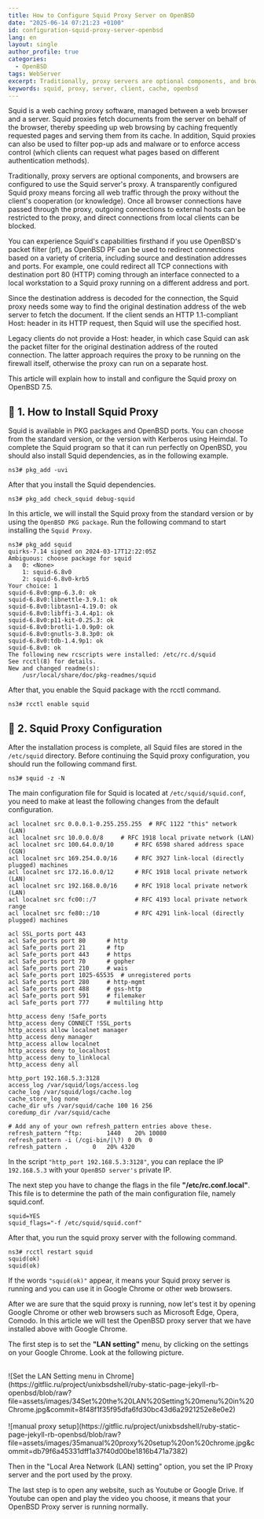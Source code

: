 ```yaml
---
title: How to Configure Squid Proxy Server on OpenBSD
date: "2025-06-14 07:21:23 +0100"
id: configuration-squid-proxy-server-openbsd
lang: en
layout: single
author_profile: true
categories:
  - OpenBSD
tags: WebServer
excerpt: Traditionally, proxy servers are optional components, and browsers are configured to use the Squid server's proxy. A transparently configured Squid proxy means forcing all web traffic through the proxy without the client's cooperation (or knowledge)
keywords: squid, proxy, server, client, cache, openbsd
---
```


Squid is a web caching proxy software, managed between a web browser and a server. Squid proxies fetch documents from the server on behalf of the browser, thereby speeding up web browsing by caching frequently requested pages and serving them from its cache. In addition, Squid proxies can also be used to filter pop-up ads and malware or to enforce access control (which clients can request what pages based on different authentication methods).

Traditionally, proxy servers are optional components, and browsers are configured to use the Squid server's proxy. A transparently configured Squid proxy means forcing all web traffic through the proxy without the client's cooperation (or knowledge). Once all browser connections have passed through the proxy, outgoing connections to external hosts can be restricted to the proxy, and direct connections from local clients can be blocked.

You can experience Squid's capabilities firsthand if you use OpenBSD's packet filter (pf), as OpenBSD PF can be used to redirect connections based on a variety of criteria, including source and destination addresses and ports. For example, one could redirect all TCP connections with destination port 80 (HTTP) coming through an interface connected to a local workstation to a Squid proxy running on a different address and port.

Since the destination address is decoded for the connection, the Squid proxy needs some way to find the original destination address of the web server to fetch the document. If the client sends an HTTP 1.1-compliant Host: header in its HTTP request, then Squid will use the specified host.

Legacy clients do not provide a Host: header, in which case Squid can ask the packet filter for the original destination address of the routed connection. The latter approach requires the proxy to be running on the firewall itself, otherwise the proxy can run on a separate host.

This article will explain how to install and configure the Squid proxy on OpenBSD 7.5.
   


## 📓 1. How to Install Squid Proxy
Squid is available in PKG packages and OpenBSD ports. You can choose from the standard version, or the version with Kerberos using Heimdal. To complete the Squid program so that it can run perfectly on OpenBSD, you should also install Squid dependencies, as in the following example.

```console
ns3# pkg_add -uvi
```
After that you install the Squid dependencies.

```console
ns3# pkg_add check_squid debug-squid
```
In this article, we will install the Squid proxy from the standard version or by using the `OpenBSD PKG package`. Run the following command to start installing the `Squid Proxy`.

```console
ns3# pkg_add squid
quirks-7.14 signed on 2024-03-17T12:22:05Z
Ambiguous: choose package for squid
a	0: <None>
	1: squid-6.8v0
	2: squid-6.8v0-krb5
Your choice: 1
squid-6.8v0:gmp-6.3.0: ok
squid-6.8v0:libnettle-3.9.1: ok
squid-6.8v0:libtasn1-4.19.0: ok
squid-6.8v0:libffi-3.4.4p1: ok
squid-6.8v0:p11-kit-0.25.3: ok
squid-6.8v0:brotli-1.0.9p0: ok
squid-6.8v0:gnutls-3.8.3p0: ok
squid-6.8v0:tdb-1.4.9p1: ok
squid-6.8v0: ok
The following new rcscripts were installed: /etc/rc.d/squid
See rcctl(8) for details.
New and changed readme(s):
	/usr/local/share/doc/pkg-readmes/squid
```
After that, you enable the Squid package with the rcctl command.

```console
ns3# rcctl enable squid
```


## 📓 2. Squid Proxy Configuration
After the installation process is complete, all Squid files are stored in the `/etc/squid` directory. Before continuing the Squid proxy configuration, you should run the following command first.

```console
ns3# squid -z -N
```
The main configuration file for Squid is located at `/etc/squid/squid.conf`, you need to make at least the following changes from the default configuration.

```console
acl localnet src 0.0.0.1-0.255.255.255	# RFC 1122 "this" network (LAN)
acl localnet src 10.0.0.0/8		# RFC 1918 local private network (LAN)
acl localnet src 100.64.0.0/10		# RFC 6598 shared address space (CGN)
acl localnet src 169.254.0.0/16 	# RFC 3927 link-local (directly plugged) machines
acl localnet src 172.16.0.0/12		# RFC 1918 local private network (LAN)
acl localnet src 192.168.0.0/16		# RFC 1918 local private network (LAN)
acl localnet src fc00::/7       	# RFC 4193 local private network range
acl localnet src fe80::/10      	# RFC 4291 link-local (directly plugged) machines

acl SSL_ports port 443
acl Safe_ports port 80		# http
acl Safe_ports port 21		# ftp
acl Safe_ports port 443		# https
acl Safe_ports port 70		# gopher
acl Safe_ports port 210		# wais
acl Safe_ports port 1025-65535	# unregistered ports
acl Safe_ports port 280		# http-mgmt
acl Safe_ports port 488		# gss-http
acl Safe_ports port 591		# filemaker
acl Safe_ports port 777		# multiling http

http_access deny !Safe_ports
http_access deny CONNECT !SSL_ports
http_access allow localnet manager
http_access deny manager
http_access allow localnet
http_access deny to_localhost
http_access deny to_linklocal
http_access deny all

http_port 192.168.5.3:3128
access_log /var/squid/logs/access.log
cache_log /var/squid/logs/cache.log
cache_store_log none
cache_dir ufs /var/squid/cache 100 16 256
coredump_dir /var/squid/cache

# Add any of your own refresh_pattern entries above these.
refresh_pattern ^ftp:		1440	20%	10080
refresh_pattern -i (/cgi-bin/|\?) 0	0%	0
refresh_pattern .		0	20%	4320
```
In the script `"http_port 192.168.5.3:3128"`, you can replace the IP `192.168.5.3` with your `OpenBSD server's` private IP.

The next step you have to change the flags in the file **"/etc/rc.conf.local"**. This file is to determine the path of the main configuration file, namely squid.conf.

```console
squid=YES
squid_flags="-f /etc/squid/squid.conf"
```
After that, you run the squid proxy server with the following command.

```console
ns3# rcctl restart squid
squid(ok)
squid(ok)
```
If the words `"squid(ok)"` appear, it means your Squid proxy server is running and you can use it in Google Chrome or other web browsers.

After we are sure that the squid proxy is running, now let's test it by opening Google Chrome or other web browsers such as Microsoft Edge, Opera, Comodo. In this article we will test the OpenBSD proxy server that we have installed above with Google Chrome.

The first step is to set the **"LAN setting"** menu, by clicking on the settings on your Google Chrome. Look at the following picture.

<br/>
![Set the LAN Setting menu in Chrome](https://gitflic.ru/project/unixbsdshell/ruby-static-page-jekyll-rb-openbsd/blob/raw?file=assets/images/34Set%20the%20LAN%20Setting%20menu%20in%20Chrome.jpg&commit=8f48f1f35f95dfa6fd30bc43d6a2921252e8e0e2)
<br/>

<br/>
![manual proxy setup](https://gitflic.ru/project/unixbsdshell/ruby-static-page-jekyll-rb-openbsd/blob/raw?file=assets/images/35manual%20proxy%20setup%20on%20chrome.jpg&commit=db79f6a45331dff1a37f40d00be1816b471a7382)

<br/>


Then in the "Local Area Network (LAN) setting" option, you set the IP Proxy server and the port used by the proxy.

The last step is to open any website, such as Youtube or Google Drive. If Youtube can open and play the video you choose, it means that your OpenBSD Proxy server is running normally.